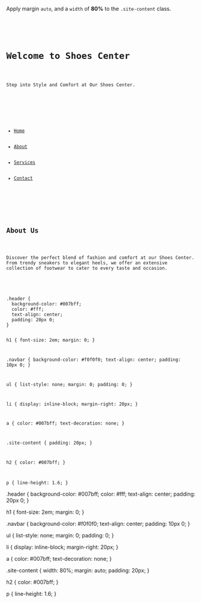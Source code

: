 Apply margin `auto`, and a `width` of **80%** to the `.site-content` class.

<codeblock language="css" type="exercise" testMode="fixedInput">
<code>
<panel language="html">
<div class="header">
  <h1>Welcome to Shoes Center</h1>
  <p>Step into Style and Comfort at Our Shoes Center.</p>
</div>
<div class="navbar">
  <ul>
    <li><a href="#">Home</a></li>
    <li><a href="#">About</a></li>
    <li><a href="#">Services</a></li>
    <li><a href="#">Contact</a></li>
  </ul>
</div>
<div class="site-content">
  <h2>About Us</h2>
  <p>Discover the perfect blend of fashion and comfort at our Shoes Center. From trendy sneakers to elegant heels, we offer an extensive collection of footwear to cater to every taste and occasion.</p>
</div>
</panel>
<panel language="css">
.header {
  background-color: #007bff;
  color: #fff;
  text-align: center;
  padding: 20px 0;
}

h1 {
  font-size: 2em;
  margin: 0;
}

.navbar {
  background-color: #f0f0f0;
  text-align: center;
  padding: 10px 0;
}

ul {
  list-style: none;
  margin: 0;
  padding: 0;
}

li {
  display: inline-block;
  margin-right: 20px;
}

a {
  color: #007bff;
  text-decoration: none;
}

.site-content {
  padding: 20px;
}

h2 {
  color: #007bff;
}

p {
  line-height: 1.6;
}
</panel>
</code>

<solution>
.header {
  background-color: #007bff;
  color: #fff;
  text-align: center;
  padding: 20px 0;
}

h1 {
  font-size: 2em;
  margin: 0;
}

.navbar {
  background-color: #f0f0f0;
  text-align: center;
  padding: 10px 0;
}

ul {
  list-style: none;
  margin: 0;
  padding: 0;
}

li {
  display: inline-block;
  margin-right: 20px;
}

a {
  color: #007bff;
  text-decoration: none;
}

.site-content {
  width: 80%;
  margin: auto;
  padding: 20px;
}

h2 {
  color: #007bff;
}

p {
  line-height: 1.6;
}
</solution>
</codeblock>
